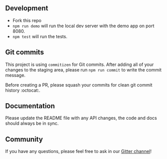 ## Development
* Fork this repo
* `npm run demo` will run the local dev server with the demo app on port 8080.
* `npm test` will run the tests.

## Git commits
This project is using `commitizen` for Git commits.
After adding all of your changes to the staging area, please run `npm run commit` to write the commit message.

Before creating a PR, please squash your commits for clean git commit history :octocat:.

## Documentation
Please update the README file with any API changes, the code and docs should always be in sync.

## Community
If you have any questions, please feel free to ask in our [Gitter channel](https://gitter.im/reactjs-places-autocomplete/Lobby)!
